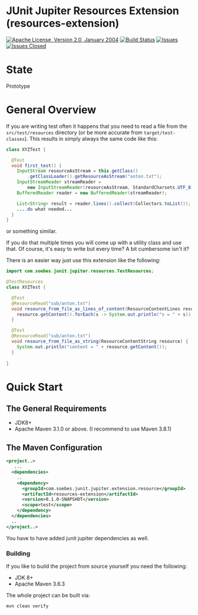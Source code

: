 <!---
 Licensed to the Apache Software Foundation (ASF) under one or more
 contributor license agreements.  See the NOTICE file distributed with
 this work for additional information regarding copyright ownership.
 The ASF licenses this file to You under the Apache License, Version 2.0
 (the "License"); you may not use this file except in compliance with
 the License.  You may obtain a copy of the License at

      http://www.apache.org/licenses/LICENSE-2.0

 Unless required by applicable law or agreed to in writing, software
 distributed under the License is distributed on an "AS IS" BASIS,
 WITHOUT WARRANTIES OR CONDITIONS OF ANY KIND, either express or implied.
 See the License for the specific language governing permissions and
 limitations under the License.
-->
# JUnit Jupiter Resources Extension (resources-extension)

[![Apache License, Version 2.0, January 2004](https://img.shields.io/github/license/apache/maven.svg?label=License)][license]
[![Build Status](https://cloud.drone.io/api/badges/khmarbaise/resources-extension/status.svg)](https://cloud.drone.io/khmarbaise/resources-extension)
[![Issues](https://img.shields.io/github/issues/khmarbaise/resources-extension)](https://github.com/khmarbaise/resources-extension/issues)
[![Issues Closed](https://img.shields.io/github/issues-closed/khmarbaise/resources-extension)](https://github.com/khmarbaise/resources-extension/issues?q=is%3Aissue+is%3Aclosed)

# State

Prototype

# General Overview

If you are writing test often it happens that you need to read a file
from the `src/test/resources` directory (or be more accurate from `target/test-classes`).
This results in simply always the same code like this:

```java
class XYZTest {

  @Test
  void first_test() {
    InputStream resourceAsStream = this.getClass()
        .getClassLoader().getResourceAsStream("anton.txt");
    InputStreamReader streamReader =
        new InputStreamReader(resourceAsStream, StandardCharsets.UTF_8);
    BufferedReader reader = new BufferedReader(streamReader);

    List<String> result = reader.lines().collect(Collectors.toList());
    ....do what needed...
  }
}
```
or something similar.

If you do that multiple times you will come up with a utility class and use that.
Of course, it's easy to write but every time? A bit cumbersome isn't it?

There is an easier way just use this extension like the following:

```java
import com.soebes.junit.jupiter.resources.TestResources;

@TestResources
class XYZTest {

  @Test
  @ResourceRead("sub/anton.txt")
  void resource_from_file_as_lines_of_content(ResourceContentLines resource) {
    resource.getContent().forEach(s -> System.out.println("s = " + s));
  }

  @Test
  @ResourceRead("sub/anton.txt")
  void resource_from_file_as_string(ResourceContentString resource) {
    System.out.println("content = " + resource.getContent());
  }
  
}

```
# Quick Start

## The General Requirements

* JDK8+
* Apache Maven 3.1.0 or above. (I recommend to use Maven 3.8.1)

## The Maven Configuration

```xml
<project..>
   ...
  <dependencies>
    ..
    <dependency>
      <groupId>com.soebes.junit.jupiter.extension.resource</groupId>
      <artifactId>resources-extension</artifactId>
      <version>0.1.0-SNAPSHOT</version>
      <scope>test</scope>
    </dependency>
  </dependencies>
  ..
</project..>
```
You have to have added junit jupiter dependencies as well.

### Building 

If you like to build the project from source yourself you need the following:

* JDK 8+
* Apache Maven 3.6.3

The whole project can be built via:
```bash
mvn clean verify
```

[license]: https://www.apache.org/licenses/LICENSE-2.0